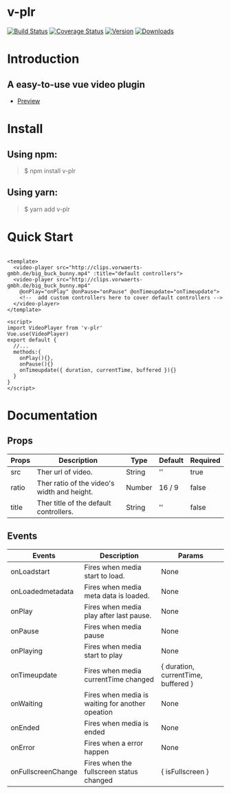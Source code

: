 # v-plr

[![Build Status](https://travis-ci.org/Nick742037091/v-plr.svg?branch=master)](https://travis-ci.org/Nick742037091/v-plr) [![Coverage Status](https://coveralls.io/repos/github/Nick742037091/v-plr/badge.svg)](https://coveralls.io/github/Nick742037091/v-plr?branch=master) [![Version](https://img.shields.io/npm/v/v-plr.svg)](https://www.npmjs.com/package/v-plr) [![Downloads](https://img.shields.io/npm/dm/v-plr.svg)](https://www.npmjs.com/package/v-plr)

# Introduction
## A easy-to-use vue video plugin

- [Preview](http://www.nick-h.cn/v-plr/)
# Install

## Using npm:
> $ npm install v-plr
## Using yarn:
> $ yarn add v-plr

# Quick Start

```

<template>
  <video-player src="http://clips.vorwaerts-gmbh.de/big_buck_bunny.mp4" :title="default controllers">
  <video-player src="http://clips.vorwaerts-gmbh.de/big_buck_bunny.mp4" 
    @onPlay="onPlay" @onPause="onPause" @onTimeupdate="onTimeupdate">
    <!--  add custom controllers here to cover default controllers -->
  </video-player>
</template>

<script>
import VideoPlayer from 'v-plr'
Vue.use(VideoPlayer)
export default {
  //...
  methods:{
    onPlay(){},
    onPause(){}
    onTimeupdate({ duration, currentTime, buffered }){}
  }
}
</script>

```

# Documentation

## Props

| Props | Description                                 | Type   | Default | Required |
| ----- | ------------------------------------------- | ------ | ------- | -------- |
| src   | Ther  url of video.                         | String | ''      | true     |
| ratio | Ther ratio of the video's width and height. | Number | 16 / 9  | false    |
| title | Ther title of the default controllers.      | String | ''      | false    |

## Events

| Events             | Description                                      | Params                              |
| ------------------ | ------------------------------------------------ | ----------------------------------- |
| onLoadstart        | Fires when media start to load.                  | None                                |
| onLoadedmetadata   | Fires when media meta data is loaded.            | None                                |
| onPlay             | Fires when media play after last pause.          | None                                |
| onPause            | Fires when media pause                           | None                                |
| onPlaying          | Fires when media start to play                   | None                                |
| onTimeupdate       | Fires when media currentTime changed             | { duration, currentTime, buffered } |
| onWaiting          | Fires when media is waiting for another opeation | None                                |
| onEnded            | Fires when media is ended                        | None                                |
| onError            | Fires when a error happen                        | None                                |
| onFullscreenChange | Fires when the fullscreen status changed         | { isFullscreen }                    |
